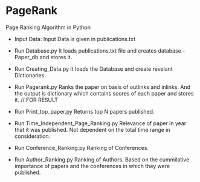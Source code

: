 # PageRank
Page Ranking Algorithm in Python

- Input Data: 
	Input Data is given in publications.txt
- Run Database.py 
	It loads publications.txt file and creates database - Paper_db and stores it.
- Run Creating_Data.py
	It loads the Database and create revelant Dictionaries.
- Run Pagerank.py
	Ranks the paper on basis of outlinks and inlinks. And the output is dictionary which contains scores of each paper and stores it.
// FOR RESULT
- Run Print_top_paper.py
	Returns top N papers published.


- Run Time_Independent_Page_Ranking.py
	Relevance of paper in year that it was published. Not dependent on the total time range in consideration.

 
- Run Conference_Ranking.py
	Ranking of Conferences.


- Run Author_Ranking.py
	Ranking of Authors. Based on the cummilative importance of papers and the conferences in which they were published.


